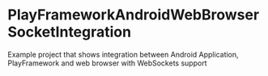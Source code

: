 PlayFrameworkAndroidWebBrowserSocketIntegration
===============================================

Example project that shows integration between Android Application, PlayFramework and web browser with WebSockets support

